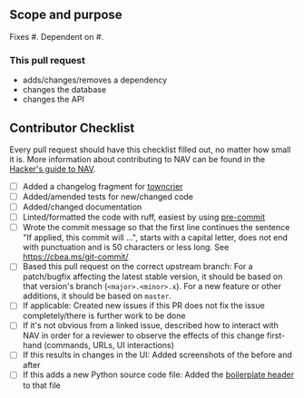 ## Scope and purpose

Fixes #<!-- ISSUE-ID -->. Dependent on #<!-- PULL-REQUEST-ID -->. <!-- Reference: https://docs.github.com/en/issues/tracking-your-work-with-issues/linking-a-pull-request-to-an-issue -->

<!-- Add a description of what this PR does and why it is needed. If a linked ticket(s)
fully cover it, you can omit this. -->

<!-- remove things that do not apply -->
### This pull request
* adds/changes/removes a dependency
* changes the database
* changes the API


## Contributor Checklist

Every pull request should have this checklist filled out, no matter how small it is.
More information about contributing to NAV can be found in the
[Hacker's guide to NAV](https://nav.readthedocs.io/en/latest/hacking/hacking.html#hacker-s-guide-to-nav).

<!-- Add an "X" inside the brackets to confirm -->
<!-- If not checking one or more of the boxes, please explain why below each or remove the line if not applicable. -->

* [ ] Added a changelog fragment for [towncrier](https://nav.readthedocs.io/en/latest/hacking/hacking.html#adding-a-changelog-entry)
* [ ] Added/amended tests for new/changed code
* [ ] Added/changed documentation
* [ ] Linted/formatted the code with ruff, easiest by using [pre-commit](https://nav.readthedocs.io/en/latest/hacking/hacking.html#pre-commit-hooks-and-ruff)
* [ ] Wrote the commit message so that the first line continues the sentence "If applied, this commit will ...", starts with a capital letter, does not end with punctuation and is 50 characters or less long. See https://cbea.ms/git-commit/
* [ ] Based this pull request on the correct upstream branch: For a patch/bugfix affecting the latest stable version, it should be based on that version's branch (`<major>.<minor>.x`). For a new feature or other additions, it should be based on `master`.
* [ ] If applicable: Created new issues if this PR does not fix the issue completely/there is further work to be done
* [ ] If it's not obvious from a linked issue, described how to interact with NAV in order for a reviewer to observe the effects of this change first-hand (commands, URLs, UI interactions)
* [ ] If this results in changes in the UI: Added screenshots of the before and after
* [ ] If this adds a new Python source code file: Added the [boilerplate header](https://nav.readthedocs.io/en/latest/hacking/hacking.html#python-boilerplate-headers) to that file

<!-- Make this a draft PR if the content is subject to change, cannot be merged or if it is for initial feedback -->
